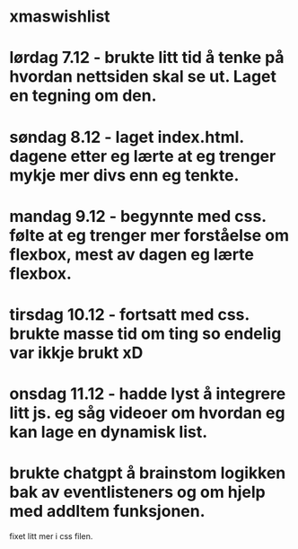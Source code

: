 # xmaswishlist
# lørdag 7.12 - brukte litt tid å tenke på hvordan nettsiden skal se ut. Laget en tegning om den.
# søndag 8.12 - laget index.html. dagene etter eg lærte at eg trenger mykje mer divs enn eg tenkte.
# mandag 9.12 - begynnte med css. følte at eg trenger mer forståelse om flexbox, mest av dagen eg lærte flexbox.
# tirsdag 10.12 - fortsatt med css. brukte masse tid om ting so endelig var ikkje brukt xD
# onsdag 11.12 - hadde lyst å integrere litt js. eg såg videoer om hvordan eg kan lage en dynamisk list. 
# brukte chatgpt å brainstom logikken bak av eventlisteners og om hjelp med addItem funksjonen.
fixet litt mer i css filen. 
